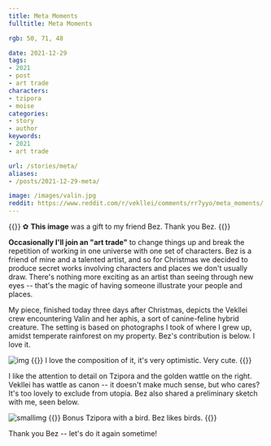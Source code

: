 ```yaml
---
title: Meta Moments
fulltitle: Meta Moments

rgb: 50, 71, 48

date: 2021-12-29
tags:
- 2021
- post
- art trade
characters:
- tzipora
- moise
categories:
- story
- author
keywords:
- 2021
- art trade

url: /stories/meta/
aliases:
- /posts/2021-12-29-meta/

image: /images/valin.jpg
reddit: https://www.reddit.com/r/vekllei/comments/rr7yyo/meta_moments/
---
```


{{<note>}}
✿ **This image** was a gift to my friend Bez. Thank you Bez.
{{</note>}}

**Occasionally I'll join an "art trade"** to change things up and break the repetition of working in one universe with one set of characters. Bez is a friend of mine and a talented artist, and so for Christmas we decided to produce secret works involving characters and places we don't usually draw. There's nothing more exciting as an artist than seeing through new eyes -- that's the magic of having someone illustrate your people and places.

My piece, finished today three days after Christmas, depicts the Vekllei crew encountering Valin and her aphis, a sort of canine-feline hybrid creature. The setting is based on photographs I took of where I grew up, amidst temperate rainforest on my property. Bez's contribution is below. I love it.

![img](/images/images/fanart/bez-1.jpg)
{{<note caption >}}
I love the composition of it, it's very optimistic. Very cute.
{{</note>}}

I like the attention to detail on Tzipora and the golden wattle on the right. Vekllei has wattle as canon -- it doesn't make much sense, but who cares? It's too lovely to exclude from utopia. Bez also shared a preliminary sketch with me, seen below.

![smallimg](/images/images/fanart/bez-2.png)
{{<note caption >}}
Bonus Tzipora with a bird. Bez likes birds.
{{</note>}}

Thank you Bez -- let's do it again sometime!